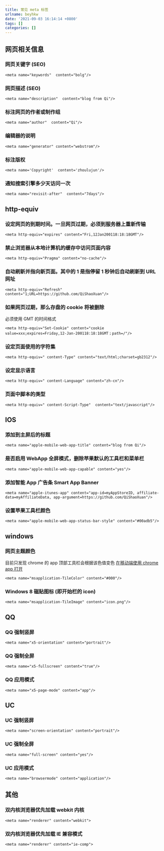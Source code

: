 ```yaml
---
title: 常见 meta 标签
urlname: beyhkw
date: '2021-09-03 16:14:14 +0800'
tags: []
categories: []
---
```


## 网页相关信息

### 网页关键字 (SEO)

```
<meta name="keywords"  content="bolg"/>
```

### 网页描述 (SEO)

```
<meta name="description"  content="blog from Qi"/>
```

### 标注网页的作者或制作组

```
<meta name="author"  content="Qi"/>
```

### 编辑器的说明

```
<meta name="generator" content="webstrom"/>
```

### 标注版权

```
<meta name='Copyright'  content='zhoulujun'/>
```

### 通知搜索引擎多少天访问一次

```
<meta name="revisit-after"  content="7days"/>
```

## http-equiv

### 设定网页的到期时间。一旦网页过期，必须到服务器上重新传输

```
<meta http-equiv="expires" content="Fri,12Jan200118:18:18GMT"/>
```

### 禁止浏览器从本地计算机的缓存中访问页面内容

```
<meta http-equiv="Pragma" content="no-cache"/>
```

### 自动刷新并指向新页面。其中的 1 是指停留 1 秒钟后自动刷新到 URL 网址

```
<meta http-equiv="Refresh" content="1;URL=https://github.com/QiShaoXuan"/>
```

### 如果网页过期，那么存盘的 cookie 将被删除

必须使用 GMT 的时间格式

```
<meta http-equiv="Set-Cookie" content="cookie value=xxx;expires=Friday,12-Jan-200118:18:18GMT；path=/"/>
```

### 设定页面使用的字符集

```
<meta http-equiv=" content-Type" content="text/html;charset=gb2312"/>
```

### 设定显示语言

```
<meta http-equiv=" content-Language" content="zh-cn"/>
```

### 页面中脚本的类型

```
<meta http-equiv=" content-Script-Type"  content="text/javascript"/>
```

## IOS

### 添加到主屏后的标题

```
<meta name="apple-mobile-web-app-title" content="blog from Qi"/>
```

### 是否启用 WebApp 全屏模式，删除苹果默认的工具栏和菜单栏

```
<meta name="apple-mobile-web-app-capable" content="yes"/>
```

### 添加智能 App 广告条 Smart App Banner

```
<meta name="apple-itunes-app" content="app-id=myAppStoreID, affiliate-data=myAffiliateData, app-argument=https://github.com/QiShaoXuan"/>
```

### 设置苹果工具栏颜色

```
<meta name="apple-mobile-web-app-status-bar-style" content="#00adb5"/>
```

## windows

### 网页主题颜色

目前只发现 chrome 的 app 顶部工具栏会根据该色值变色
[在移动端使用 chrome app 打开](https://qishaoxuan.github.io/blog/)

```
<meta name="msapplication-TileColor" content="#000"/>
```

### Windows 8 磁贴图标 (即开始栏的 icon)

```
<meta name="msapplication-TileImage" content="icon.png"/>
```

## QQ

### QQ 强制竖屏

```
<meta name="x5-orientation" content="portrait"/>
```

### QQ 强制全屏

```
<meta name="x5-fullscreen" content="true"/>
```

### QQ 应用模式

```
<meta name="x5-page-mode" content="app"/>
```

## UC

### UC 强制竖屏

```
<meta name="screen-orientation" content="portrait"/>
```

### UC 强制全屏

```
<meta name="full-screen" content="yes"/>
```

### UC 应用模式

```
<meta name="browsermode" content="application"/>
```

## 其他

### 双内核浏览器优先加载 webkit 内核

```
<meta name="renderer" content="webkit">
```

### 双内核浏览器优先加载 IE 兼容模式

```
<meta name="renderer" content="ie-comp">
```
